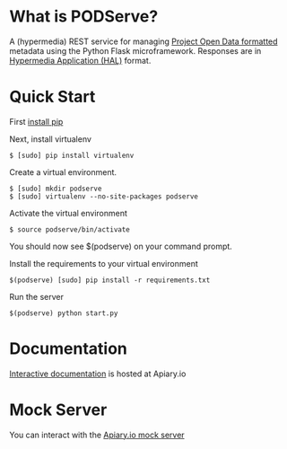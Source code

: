 What is PODServe?
======

A (hypermedia) REST service for managing [Project Open Data formatted](http://project-open-data.github.io/) metadata using the Python Flask microframework.
Responses are in [Hypermedia Application (HAL)](http://pod.apiary.io) format.


Quick Start
======
First [install pip](http://www.pip-installer.org/en/latest/installing.html)

Next, install virtualenv
```
$ [sudo] pip install virtualenv
```

Create a virtual environment.
```
$ [sudo] mkdir podserve
$ [sudo] virtualenv --no-site-packages podserve
```

Activate the virtual environment
```
$ source podserve/bin/activate
```

You should now see $(podserve) on your command prompt.

Install the requirements to your virtual environment
```
$(podserve) [sudo] pip install -r requirements.txt
```

Run the server
```
$(podserve) python start.py
```

Documentation
=======
[Interactive documentation](http://docs.pod.apiary.io/) is hosted at Apiary.io

Mock Server
=======
You can interact with the [Apiary.io mock server](http://pod.apiary.io)
